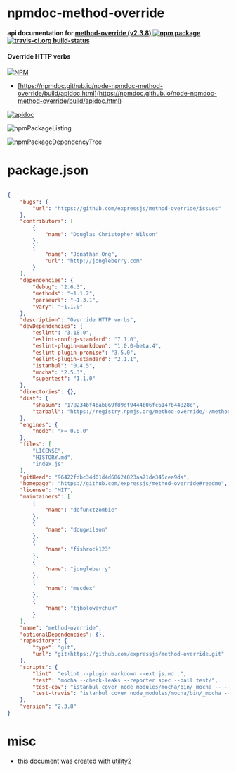 # npmdoc-method-override

#### api documentation for  [method-override (v2.3.8)](https://github.com/expressjs/method-override#readme)  [![npm package](https://img.shields.io/npm/v/npmdoc-method-override.svg?style=flat-square)](https://www.npmjs.org/package/npmdoc-method-override) [![travis-ci.org build-status](https://api.travis-ci.org/npmdoc/node-npmdoc-method-override.svg)](https://travis-ci.org/npmdoc/node-npmdoc-method-override)

#### Override HTTP verbs

[![NPM](https://nodei.co/npm/method-override.png?downloads=true&downloadRank=true&stars=true)](https://www.npmjs.com/package/method-override)

- [https://npmdoc.github.io/node-npmdoc-method-override/build/apidoc.html](https://npmdoc.github.io/node-npmdoc-method-override/build/apidoc.html)

[![apidoc](https://npmdoc.github.io/node-npmdoc-method-override/build/screenCapture.buildCi.browser.%252Ftmp%252Fbuild%252Fapidoc.html.png)](https://npmdoc.github.io/node-npmdoc-method-override/build/apidoc.html)

![npmPackageListing](https://npmdoc.github.io/node-npmdoc-method-override/build/screenCapture.npmPackageListing.svg)

![npmPackageDependencyTree](https://npmdoc.github.io/node-npmdoc-method-override/build/screenCapture.npmPackageDependencyTree.svg)



# package.json

```json

{
    "bugs": {
        "url": "https://github.com/expressjs/method-override/issues"
    },
    "contributors": [
        {
            "name": "Douglas Christopher Wilson"
        },
        {
            "name": "Jonathan Ong",
            "url": "http://jongleberry.com"
        }
    ],
    "dependencies": {
        "debug": "2.6.3",
        "methods": "~1.1.2",
        "parseurl": "~1.3.1",
        "vary": "~1.1.0"
    },
    "description": "Override HTTP verbs",
    "devDependencies": {
        "eslint": "3.18.0",
        "eslint-config-standard": "7.1.0",
        "eslint-plugin-markdown": "1.0.0-beta.4",
        "eslint-plugin-promise": "3.5.0",
        "eslint-plugin-standard": "2.1.1",
        "istanbul": "0.4.5",
        "mocha": "2.5.3",
        "supertest": "1.1.0"
    },
    "directories": {},
    "dist": {
        "shasum": "178234bf4bab869f89df9444b06fc6147b44828c",
        "tarball": "https://registry.npmjs.org/method-override/-/method-override-2.3.8.tgz"
    },
    "engines": {
        "node": ">= 0.8.0"
    },
    "files": [
        "LICENSE",
        "HISTORY.md",
        "index.js"
    ],
    "gitHead": "96422fdbc34d01d4d68624823aa71de345cea9da",
    "homepage": "https://github.com/expressjs/method-override#readme",
    "license": "MIT",
    "maintainers": [
        {
            "name": "defunctzombie"
        },
        {
            "name": "dougwilson"
        },
        {
            "name": "fishrock123"
        },
        {
            "name": "jongleberry"
        },
        {
            "name": "mscdex"
        },
        {
            "name": "tjholowaychuk"
        }
    ],
    "name": "method-override",
    "optionalDependencies": {},
    "repository": {
        "type": "git",
        "url": "git+https://github.com/expressjs/method-override.git"
    },
    "scripts": {
        "lint": "eslint --plugin markdown --ext js,md .",
        "test": "mocha --check-leaks --reporter spec --bail test/",
        "test-cov": "istanbul cover node_modules/mocha/bin/_mocha -- --check-leaks --reporter dot test/",
        "test-travis": "istanbul cover node_modules/mocha/bin/_mocha --report lcovonly -- --check-leaks --reporter spec test/"
    },
    "version": "2.3.8"
}
```



# misc
- this document was created with [utility2](https://github.com/kaizhu256/node-utility2)

